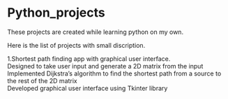 # Python_projects

These projects are created while learning python on my own.

Here is the list of projects with small discription.

1.Shortest path finding app with graphical user interface.
<br>Designed to take user input and generate a 2D matrix from the input
<br>Implemented Dijkstra’s algorithm to find the shortest path from a source to the rest of the 2D matrix
<br>Developed graphical user interface using Tkinter library

